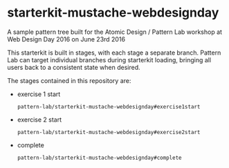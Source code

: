 # starterkit-mustache-webdesignday

A sample pattern tree built for the Atomic Design / Pattern Lab workshop at Web Design Day 2016 on June 23rd 2016

This starterkit is built in stages, with each stage a separate branch. Pattern Lab can target individual branches during starterkit loading, bringing all users back to a consistent state when desired.

The stages contained in this repository are:

* exercise 1 start
  ```
  pattern-lab/starterkit-mustache-webdesignday#exercise1start
  ```
* exercise 2 start
  ```
  pattern-lab/starterkit-mustache-webdesignday#exercise2start
  ```
* complete
  ```
  pattern-lab/starterkit-mustache-webdesignday#complete
  ```
